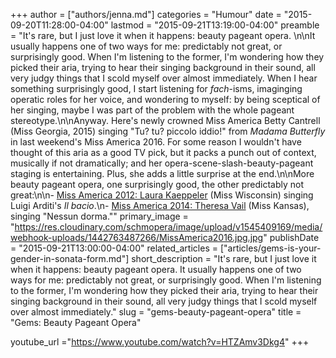 +++
author = ["authors/jenna.md"]
categories = "Humour"
date = "2015-09-20T11:28:00-04:00"
lastmod = "2015-09-21T13:19:00-04:00"
preamble = "It's rare, but I just love it when it happens: beauty pageant opera. \n\nIt usually happens one of two ways for me: predictably not great, or surprisingly good. When I'm listening to the former, I'm wondering how they picked their aria, trying to hear their singing background in their sound, all very judgy things that I scold myself over almost immediately. When I hear something surprisingly good, I start listening for *fach*-isms, imaginging operatic roles for her voice, and wondering to myself: by being sceptical of her singing, maybe I was part of the problem with the whole pageant stereotype.\n\nAnyway. Here's newly crowned Miss America Betty Cantrell (Miss Georgia, 2015) singing \"Tu? tu? piccolo iddio!\" from *Madama Butterfly* in last weekend's Miss America 2016. For some reason I wouldn't have thought of this aria as a good TV pick, but it packs a punch out of context, musically if not dramatically; and her opera-scene-slash-beauty-pageant staging is entertaining. Plus, she adds a little surprise at the end.\n\nMore beauty pageant opera, one surprisingly good, the other predictably not great:\n\n- [Miss America 2012: Laura Kaeppeler](https://www.youtube.com/watch?v=bL2sFdlUK40) (Miss Wisconsin) singing Luigi Arditi's *Il bacio*.\n- [Miss America 2014: Theresa Vail](https://www.youtube.com/watch?v=GojUwW6voyA) (Miss Kansas), singing \"Nessun dorma.\""
primary_image = "https://res.cloudinary.com/schmopera/image/upload/v1545409169/media/webhook-uploads/1442763487266/MissAmerica2016.jpg.jpg"
publishDate = "2015-09-21T13:00:00-04:00"
related_articles = ["articles/gems-is-your-gender-in-sonata-form.md"]
short_description = "It&#039;s rare, but I just love it when it happens: beauty pageant opera. It usually happens one of two ways for me: predictably not great, or surprisingly good. When I&#039;m listening to the former, I&#039;m wondering how they picked their aria, trying to hear their singing background in their sound, all very judgy things that I scold myself over almost immediately."
slug = "gems-beauty-pageant-opera"
title = "Gems: Beauty Pageant Opera"

youtube_url ="https://www.youtube.com/watch?v=HTZAmv3Dkg4"
+++


